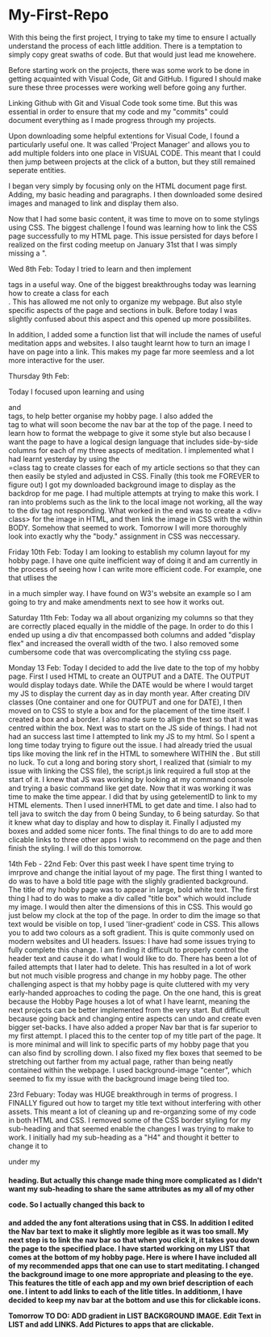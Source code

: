 # My-First-Repo

With this being the first project, I trying to take my time to ensure I actually understand the process of
each little addition. There is a temptation to simply copy great swaths of code. But that would just lead me knowehere.

Before starting work on the projects, there was some work to be done in getting acquainted with Visual Code, Git and GitHub. I figured I should make sure these three processes were working well before going any further.

Linking Github with Git and Visual Code took some time. But this was essential in order to ensure that my code and my "commits" could document everything as I made progress through my projects.

Upon downloading some helpful extentions for Visual Code, I found a particularly useful one.
It was called 'Project Manager' and allows you to add multiple folders into one place in VISUAL CODE. This meant that I could then jump between projects at the click of a button, but they still remained seperate entities.

I began very simply by focusing only on the HTML document page first. Adding, my basic heading and paragraphs. I then downloaded some desired images and managed to link and display them also.

Now that I had some basic content, it was time to move on to some stylings using CSS.
The biggest challenge I found was learning how to link the CSS page successfully to my HTML page. This issue persisted for days before I realized on the first coding meetup on January 31st that I was simply missing a ".

Wed 8th Feb:
Today I tried to learn and then implement <div> tags in a useful way.
One of the biggest breakthroughs today was learning how to create a class for each <div>. This has allowed me not only to organize my webpage. But also style specific aspects of the page and sections in bulk. Before today I was slightly confused about this aspect and this opened up more possibilites.

In addition, I added some a function list that will include the names of useful meditation apps and websites.
I also taught learnt how to turn an image I have on page into a link. This makes my page far more seemless and a lot more interactive for the user.

Thursday 9th Feb:

Today I focused upon learning and using <article> and <section> tags, to help better organise my hobby page.
I also added the <nav> tag to what will soon become the nav bar at the top of the page.
I need to learn how to format the webpage to give it some style but also because I want the page to have a logical design language that includes side-by-side columns for each of my three aspects of meditation.
I implemented what I had learnt yesterday by using the <div>=class tag to create classes for each of my article sections so that they can then
easily be styled and adjusted in CSS.
Finally (this took me FOREVER to figure out) I got my downloaded background image to display as the backdrop for me page.
I had multiple attempts at trying to make this work. I ran into problems such as the link to the local image not working, all the way to the div tag not responding. What worked in the end was to create a <div= class> for the image in HTML, and then link the image in CSS with the within BODY. Somehow that seemed to work. Tomorrow I will more thoroughly look into exactly why the "body." assignment in CSS was neccessary.

Friday 10th Feb:
Today I am looking to establish my column layout for my hobby page. I have one quite inefficient way of doing it and am currently in the
process of seeing how I can write more efficient code. For example, one that utlises the <Div> in a much simpler way.
I have found on W3's website an example so I am going to try and make amendments next to see how it works out.

Saturday 11th Feb:
Today wa all about organizing my columns so that they are correctly placed equally in the middle of the page. In order to do this I ended up using a div that encompassed both columns and added "display flex" and increased the overall width of the two.
I also removed some cumbersome code that was overcomplicating the styling css page.

Monday 13 Feb:
Today I decided to add the live date to the top of my hobby page. First I used HTML to create an OUTPUT and a DATE. The OUTPUT would display todays date. While the DATE would be where I would target my JS to display the current day as in day month year.
After creating DIV classes (One container and one for OUTPUT and one for DATE), I then moved on to CSS to style a box and for the placement of the time itself. I created a box and a border. I also made sure to allign the text so that it was centred within the box.
Next was to start on the JS side of things. I had not had an success last time I attempted to link my JS to my html. So I spent a long time today trying to figure out the issue. I had already tried the usual tips like moving the link ref in the HTML to somewhere WITHIN the <body>. But still no luck. To cut a long and boring story short, I realized that (simialr to my issue with linking the CSS file), the script.js link required a full stop at the start of it.
I knew that JS was working by looking at my command console and trying a basic command like get date. Now that it was working it was time to make the time appear. I did that by using getelementID to link to my HTML elements. Then I used innerHTML to get date and time. I also had to tell java to switch the day from 0 being Sunday, to 6 being saturday. So that it knew what day to display and how to display it.
Finally I adjusted my boxes and added some nicer fonts.
The final things to do are to add more clicable links to three other apps I wish to recommend on the page and then finish the styling.
I will do this tomorrow.

14th Feb - 22nd Feb:
Over this past week I have spent time trying to imrprove and change the initial layout of my page. The first thing I wanted to do was to have a bold title page with the slighly gradiented background. The title of my hobby page was to appear in large, bold white text. The first thing I had to do was to make a div called "title box" which would include my image. I would then alter the dimensions of this in CSS. This would go just below my clock at the top of the page. In order to dim the image so that text would be visible on top, I used 'liner-gradient' code in CSS. This allows you to add two colours as a soft gradient. This is quite commonly used on modern websites and UI headers.
Issues: I have had some issues trying to fully complete this change. I am finding it difficult to properly control the header text and cause it do what I would like to do. There has been a lot of failed attempts that I later had to delete. This has resulted in a lot of work but not much visible progress and change in my hobby page.
The other challenging aspect is that my hobby page is quite cluttered with my very early-handed approaches to coding the page. On the one hand, this is great because the Hobby Page houses a lot of what I have learnt, meaning the next projects can be better implemented from the very start. But difficult because going back and changing entire aspects can undo and create even bigger set-backs.
I have also added a proper Nav bar that is far superior to my first attempt. I placed this to the center top of my title part of the page. It is more minimal and will link to specific parts of my hobby page that you can also find by scrolling down.
I also fixed my flex boxes that seemed to be stretching out farther from my actual page, rather than being neatly contained within the webpage.
I used background-image "center", which seemed to fix my issue with the background image being tiled too.

23rd Febuary:
Today was HUGE breakthrough in terms of progress. I FINALLY figured out how to target my title text without interfering with other assets. This meant a lot of cleaning up and re-organzing some of my code in both HTML and CSS.
I removed some of the CSS border styling for my sub-heading and that seemed enable the changes I was trying to make to work. I initially had my sub-heading as a "H4" and thought it better to change it to <p> under my <h1> heading. But actually this change made thing more complicated as I didn't want my sub-heading to share the same attributes as my all of my other <p> code. So I actually changed this back to <h4> and added the any font alterations using that in CSS.
In addition I edited the Nav bar text to make it slightly more legible as it was too small.
My next step is to link the nav bar so that when you click it, it takes you down the page to the specified place.
I have started working on my LIST that comes at the bottom of my hobby page. Here is where I have included all of my recommended apps that one
can use to start meditating. I changed the background image to one more appropriate and pleasing to the eye.
This features the title of each app and my own brief description of each one. I intent to add links to each of the litle titles.
In additionm, I have decided to keep my nav bar at the bottom and use this for clickable icons.

Tomorrow TO DO: ADD gradient in LIST BACKGROUND IMAGE.
Edit Text in LIST and add LINKS.
Add Pictures to apps that are clickable.
